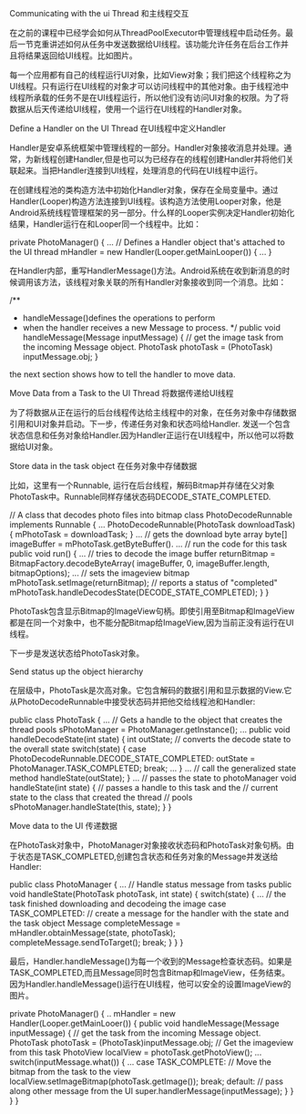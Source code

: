 Communicating with the ui Thread 和主线程交互

在之前的课程中已经学会如何从ThreadPoolExecutor中管理线程中启动任务。最后一节克重讲述如何从任务中发送数据给UI线程。该功能允许任务在后台工作并且将结果返回给UI线程。比如图片。

每一个应用都有自己的线程运行UI对象，比如View对象；我们把这个线程称之为UI线程。只有运行在UI线程的对象才可以访问线程中的其他对象。由于线程池中线程所承载的任务不是在UI线程运行，所以他们没有访问UI对象的权限。为了将数据从后天传递给UI线程，使用一个运行在UI线程的Handler对象。


Define a Handler on the UI Thread 在UI线程中定义Handler

Handler是安卓系统框架中管理线程的一部分。Handler对象接收消息并处理。通常，为新线程创建Handler,但是也可以为已经存在的线程创建Handler并将他们关联起来。当把Handler连接到UI线程，处理消息的代码在UI线程中运行。

在创建线程池的类构造方法中初始化Handler对象，保存在全局变量中。通过Handler(Looper)构造方法连接到UI线程。该构造方法使用Looper对象，他是Android系统线程管理框架的另一部分。什么样的Looper实例决定Handler初始化结果，Handler运行在和Looper同一个线程中。比如：

private PhotoManager() {
	...
	// Defines a Handler object that's attached to the UI thread
	mHandler = new Handler(Looper.getMainLooper()) {
	...
}

在Handler内部，重写HandlerMessage()方法。Android系统在收到新消息的时候调用该方法，该线程对象关联的所有Handler对象接收到同一个消息。比如：

/**
*	handleMessage()defines the operations to perform 
*	when the handler receives a new Message to process.
*/
public void handleMessage(Message inputMessage) {
	// get the image task from the incoming Message object.
	PhotoTask photoTask = (PhotoTask) inputMessage.obj;
}

the next section shows how to tell the handler to move data.


Move Data from a Task to the UI Thread 将数据传递给UI线程

为了将数据从正在运行的后台线程传达给主线程中的对象，在任务对象中存储数据引用和UI对象并启动。下一步，传递任务对象和状态吗给Handler. 发送一个包含状态信息和任务对象给Handler.因为Handler正运行在UI线程中，所以他可以将数据给UI对象。

Store data in the task object 在任务对象中存储数据

比如，这里有一个Runnable, 运行在后台线程，解码Bitmap并存储在父对象PhotoTask中。Runnable同样存储状态码DECODE_STATE_COMPLETED.

// A class that decodes photo files into bitmap
class PhotoDecodeRunnable implements Runnable {
	...
	PhotoDecodeRunnable(PhotoTask downloadTask) {
		mPhotoTask = downloadTask;
	}
	...
	// gets the download byte array
	byte[] imageBuffer = mPhotoTask.getByteBuffer().
	...
	// run the code for this task
	public void run() {
	...
	// tries to decode the image buffer
	returnBitmap = BitmapFactory.decodeByteArray(
	imageBuffer,
	0,
	imageBuffer.length,
	bitmapOptions);
	...
	// sets the imageview bitmap
	mPhotoTask.setImage(returnBitmap);
	// reports a status of "completed"
	mPhotoTask.handleDecodesState(DECODE_STATE_COMPLETED);
	}
}

PhotoTask包含显示Bitmap的ImageView句柄。即使引用至Bitmap和ImageView都是在同一个对象中，也不能分配Bitmap给ImageView,因为当前正没有运行在UI线程。

下一步是发送状态给PhotoTask对象。

Send status up the object hierarchy

在层级中，PhotoTask是次高对象。它包含解码的数据引用和显示数据的View.它从PhotoDecodeRunnable中接受状态码并把他交给线程池和Handler:

public class PhotoTask {
	...
	// Gets a handle to the object that creates the thread pools
	sPhotoManager = PhotoManager.getInstance();
	...
	public void handleDecodeState(int state) {
		int outState;
		// converts the decode state to the overall state
		switch(state) {
		 case PhotoDecodeRunnable.DECODE_STATE_COMPLETED:
		 	outState = PhotoManager.TASK_COMPLETED;
		 	break;
		 	...
		}
		...
		// call the generalized state method
		handleState(outState);
	}
	...
	// passes the state to photoManager
	void handleState(int state) {
	 // passes a handle to this task and the
	 // current state to the class that created the thread
	 // pools
	 sPhotoManager.handleState(this, state);
	}
}


Move data to the UI 传递数据

在PhotoTask对象中，PhotoManager对象接收状态码和PhotoTask对象句柄。由于状态是TASK_COMPLETED,创建包含状态和任务对象的Message并发送给Handler:

public class PhotoManager {
	...
	// Handle status message from tasks
	public void handleState(PhotoTask photoTask, int state) {
	switch(state) {
		...
		// the task finished downloading and decodeing the image
		case TASK_COMPLETED:
		// create a message for the handler with the state
		and the task object
		Message completeMessage = mHandler.obtainMessage(state, photoTask);
		completeMessage.sendToTarget();
		break;
	}
}
}

最后，Handler.handleMessage()为每一个收到的Message检查状态码。如果是TASK_COMPLETED,而且Message同时包含Bitmap和ImageView，任务结束。因为Handler.handleMessage()运行在UI线程，他可以安全的设置ImageView的图片。

private PhotoManager() {
	..
	mHandler = new Handler(Looper.getMainLooer()) {
		public void handleMessage(Message inputMessage) {
			// get the task from the incoming Message object.
			PhotoTask photoTask = (PhotoTask)inputMessage.obj;
			// Get the imageview from this task
			PhotoView localView = photoTask.getPhotoView();
			...
			switch(inputMessage.what()) {
				...
				case TASK_COMPLETE:
				// Move the bitmap from the task to the view
				localView.setImageBitmap(photoTask.getImage());
				break;
			 	default:
			 	// pass along other message from the UI
			 	super.handlerMessage(inputMessage);
			}
		}
	}
}
